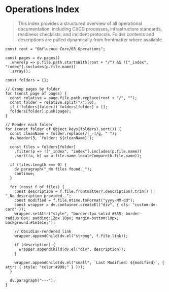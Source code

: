 # Operations Index

> This index provides a structured overview of all operational documentation, including CI/CD processes, infrastructure standards, readiness checklists, and incident protocols. Folder contents and descriptions are pulled dynamically from frontmatter where available.

```dataviewjs
const root = "Obfluence Core/03_Operations";

const pages = dv.pages()
  .where(p => p.file.path.startsWith(root + "/") && !["_index", "index"].includes(p.file.name))
  .array();

const folders = {};

// Group pages by folder
for (const page of pages) {
  const relative = page.file.path.replace(root + "/", "");
  const folder = relative.split("/")[0];
  if (!folders[folder]) folders[folder] = [];
  folders[folder].push(page);
}

// Render each folder
for (const folder of Object.keys(folders).sort()) {
  const cleanName = folder.replace(/[_-]/g, " ");
  dv.header(3, `folder: ${cleanName}`);

  const files = folders[folder]
    .filter(p => !["_index", "index"].includes(p.file.name))
    .sort((a, b) => a.file.name.localeCompare(b.file.name));

  if (files.length === 0) {
    dv.paragraph("_No files found._");
    continue;
  }

  for (const f of files) {
	const description = f.file.frontmatter?.description?.trim() || "_No description provided._";
    const modified = f.file.mtime.toFormat("yyyy-MM-dd");
    const wrapper = dv.container.createEl("div", { cls: "custom-dv-card" });
	wrapper.setAttr("style", "border:1px solid #555; border-radius:8px; padding:12px 10px; margin-bottom:10px; background:#1e1e1e;");

    // Obsidian-rendered link
    wrapper.appendChild(dv.el("strong", f.file.link));

    if (description) {
      wrapper.appendChild(dv.el("div", description));
    }

    wrapper.appendChild(dv.el("small", `Last Modified: ${modified}`, { attr: { style: "color:#999;" } }));
  }

  dv.paragraph("---");
}
```
